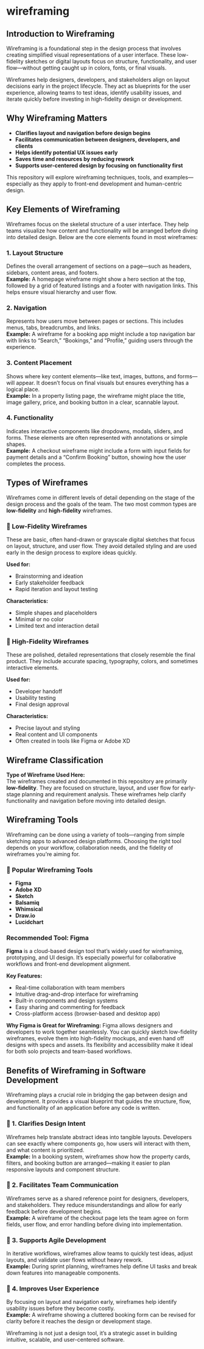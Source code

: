 # wireframing
##  Introduction to Wireframing  
Wireframing is a foundational step in the design process that involves creating simplified visual representations of a user interface. These low-fidelity sketches or digital layouts focus on structure, functionality, and user flow—without getting caught up in colors, fonts, or final visuals.

Wireframes help designers, developers, and stakeholders align on layout decisions early in the project lifecycle. They act as blueprints for the user experience, allowing teams to test ideas, identify usability issues, and iterate quickly before investing in high-fidelity design or development.

##  Why Wireframing Matters  
- **Clarifies layout and navigation before design begins**  
- **Facilitates communication between designers, developers, and clients**  
- **Helps identify potential UX issues early**  
- **Saves time and resources by reducing rework**  
- **Supports user-centered design by focusing on functionality first**

This repository will explore wireframing techniques, tools, and examples—especially as they apply to front-end development and human-centric design.

##  Key Elements of Wireframing

Wireframes focus on the skeletal structure of a user interface. They help teams visualize how content and functionality will be arranged before diving into detailed design. Below are the core elements found in most wireframes:

### 1.  Layout Structure  
Defines the overall arrangement of sections on a page—such as headers, sidebars, content areas, and footers.  
**Example:** A homepage wireframe might show a hero section at the top, followed by a grid of featured listings and a footer with navigation links. This helps ensure visual hierarchy and user flow.

### 2.  Navigation  
Represents how users move between pages or sections. This includes menus, tabs, breadcrumbs, and links.  
**Example:** A wireframe for a booking app might include a top navigation bar with links to “Search,” “Bookings,” and “Profile,” guiding users through the experience.

### 3.  Content Placement  
Shows where key content elements—like text, images, buttons, and forms—will appear. It doesn’t focus on final visuals but ensures everything has a logical place.  
**Example:** In a property listing page, the wireframe might place the title, image gallery, price, and booking button in a clear, scannable layout.

### 4.  Functionality  
Indicates interactive components like dropdowns, modals, sliders, and forms. These elements are often represented with annotations or simple shapes.  
**Example:** A checkout wireframe might include a form with input fields for payment details and a “Confirm Booking” button, showing how the user completes the process.

##  Types of Wireframes

Wireframes come in different levels of detail depending on the stage of the design process and the goals of the team. The two most common types are **low-fidelity** and **high-fidelity** wireframes.

### 🔹 Low-Fidelity Wireframes  
These are basic, often hand-drawn or grayscale digital sketches that focus on layout, structure, and user flow. They avoid detailed styling and are used early in the design process to explore ideas quickly.

**Used for:**
- Brainstorming and ideation  
- Early stakeholder feedback  
- Rapid iteration and layout testing  

**Characteristics:**
- Simple shapes and placeholders  
- Minimal or no color  
- Limited text and interaction detail  

### 🔸 High-Fidelity Wireframes  
These are polished, detailed representations that closely resemble the final product. They include accurate spacing, typography, colors, and sometimes interactive elements.

**Used for:**
- Developer handoff  
- Usability testing  
- Final design approval  

**Characteristics:**
- Precise layout and styling  
- Real content and UI components  
- Often created in tools like Figma or Adobe XD  

##  Wireframe Classification

**Type of Wireframe Used Here:**  
The wireframes created and documented in this repository are primarily **low-fidelity**. They are focused on structure, layout, and user flow for early-stage planning and requirement analysis. These wireframes help clarify functionality and navigation before moving into detailed design.

##  Wireframing Tools

Wireframing can be done using a variety of tools—ranging from simple sketching apps to advanced design platforms. Choosing the right tool depends on your workflow, collaboration needs, and the fidelity of wireframes you're aiming for.

### 🔹 Popular Wireframing Tools
- **Figma**  
- **Adobe XD**  
- **Sketch**  
- **Balsamiq**  
- **Whimsical**  
- **Draw.io**  
- **Lucidchart**

###  Recommended Tool: Figma

**Figma** is a cloud-based design tool that’s widely used for wireframing, prototyping, and UI design. It’s especially powerful for collaborative workflows and front-end development alignment.

**Key Features:**
- Real-time collaboration with team members  
- Intuitive drag-and-drop interface for wireframing  
- Built-in components and design systems  
- Easy sharing and commenting for feedback  
- Cross-platform access (browser-based and desktop app)

**Why Figma is Great for Wireframing:**
Figma allows designers and developers to work together seamlessly. You can quickly sketch low-fidelity wireframes, evolve them into high-fidelity mockups, and even hand off designs with specs and assets. Its flexibility and accessibility make it ideal for both solo projects and team-based workflows.

##  Benefits of Wireframing in Software Development

Wireframing plays a crucial role in bridging the gap between design and development. It provides a visual blueprint that guides the structure, flow, and functionality of an application before any code is written.

### 🔹 1. Clarifies Design Intent  
Wireframes help translate abstract ideas into tangible layouts. Developers can see exactly where components go, how users will interact with them, and what content is prioritized.  
**Example:** In a booking system, wireframes show how the property cards, filters, and booking button are arranged—making it easier to plan responsive layouts and component structure.

### 🔹 2. Facilitates Team Communication  
Wireframes serve as a shared reference point for designers, developers, and stakeholders. They reduce misunderstandings and allow for early feedback before development begins.  
**Example:** A wireframe of the checkout page lets the team agree on form fields, user flow, and error handling before diving into implementation.

### 🔹 3. Supports Agile Development  
In iterative workflows, wireframes allow teams to quickly test ideas, adjust layouts, and validate user flows without heavy rework.  
**Example:** During sprint planning, wireframes help define UI tasks and break down features into manageable components.

### 🔹 4. Improves User Experience  
By focusing on layout and navigation early, wireframes help identify usability issues before they become costly.  
**Example:** A wireframe showing a cluttered booking form can be revised for clarity before it reaches the design or development stage.

Wireframing is not just a design tool, it’s a strategic asset in building intuitive, scalable, and user-centered software.









